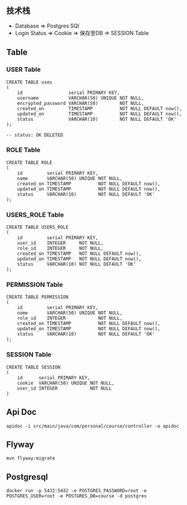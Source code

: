 ## 技术栈

- Database => Postgres SQl
- Login Status => Cookie => 保存至DB => SESSION Table

## Table

### USER Table

```postgresql
CREATE TABLE uses
(
    id                 serial PRIMARY KEY,
    username           VARCHAR(50) UNIQUE NOT NULL,
    encrypted_password VARCHAR(50)        NOT NULL,
    created_on         TIMESTAMP          NOT NULL DEFAULT now(),
    updated_on         TIMESTAMP          NOT NULL DEFAULT now(),
    status             VARCHAR(10)        NOT NULL DEFAULT 'OK'
);

-- status: OK DELETED
```

### ROLE Table

```postgresql
CREATE TABLE ROLE
(
    id         serial PRIMARY KEY,
    name       VARCHAR(50) UNIQUE NOT NULL,
    created_on TIMESTAMP          NOT NULL DEFAULT now(),
    updated_on TIMESTAMP          NOT NULL DEFAULT now(),
    status     VARCHAR(10)        NOT NULL DEFAULT 'OK'
);
```

### USERS_ROLE Table

```postgresql
CREATE TABLE USERS_ROLE
(
    id         serial PRIMARY KEY,
    user_id    INTEGER     NOT NULL,
    role_id    INTEGER     NOT NULL,
    created_on TIMESTAMP   NOT NULL DEFAULT now(),
    updated_on TIMESTAMP   NOT NULL DEFAULT now(),
    status     VARCHAR(10) NOT NULL DEFAULT 'OK'
);
```

### PERMISSION Table

```postgresql
CREATE TABLE PERMISSION
(
    id         serial PRIMARY KEY,
    name       VARCHAR(50) UNIQUE NOT NULL,
    role_id    INTEGER            NOT NULL,
    created_on TIMESTAMP          NOT NULL DEFAULT now(),
    updated_on TIMESTAMP          NOT NULL DEFAULT now(),
    status     VARCHAR(10)        NOT NULL DEFAULT 'OK'
);
```

### SESSION Table

```postgresql
CREATE TABLE SESSION
(
    id      serial PRIMARY KEY,
    cookie  VARCHAR(50) UNIQUE NOT NULL,
    user_id INTEGER            NOT NULL
)
```

## Api Doc

```
apidoc -i src/main/java/com/personal/course/controller -o apidoc
```

## Flyway

```
mvn flyway:migrate
```

## Postgresql

```
docker run -p 5432:5432 -e POSTGRES_PASSWORD=root -e POSTGRES_USER=root -e POSTGRES_DB=course -d postgres
```
